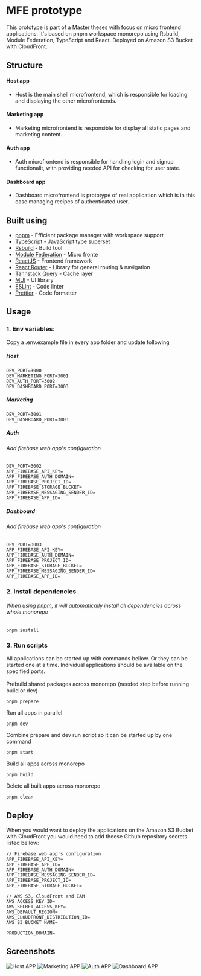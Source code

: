# MFE prototype

This prototype is part of a Master theses with focus on micro frontend applications. It's based on pnpm workspace monorepo using Rsbuild, Module Federation, TypeScript and React. Deployed on Amazon S3 Bucket with CloudFront.

## Structure

#### Host app

- Host is the main shell microfrontend, which is responsible for loading and displaying the other microfrontends.

#### Marketing app

- Marketing microfrontend is responsible for display all static pages and marketing content.

#### Auth app

- Auth microfrontend is responsible for handling login and signup functionalit, with providing needed API for checking for user state.

#### Dashboard app

- Dashboard microfrontend is prototype of real application which is in this case managing recipes of authenticated user.

## Built using

- [pnpm](https://pnpm.io/) - Efficient package manager with workspace support
- [TypeScript](https://www.typescriptlang.org/) - JavaScript type superset
- [Rsbuild](https://rsbuild.dev/) - Build tool
- [Module Federation](https://rsbuild.dev/) - Micro fronte
- [ReactJS](https://reactjs.org/) - Frontend framework
- [React Router](https://reactrouter.com/en/main) - Library for general routing & navigation
- [Tannstack Query](https://tanstack.com/query/latest) - Cache layer
- [MUI](https://mui.com/) - UI library
- [ESLint](https://eslint.org/) - Code linter
- [Prettier](https://prettier.io/) - Code formatter

## Usage

### 1. Env variables:

Copy a .env.example file in every app folder and update following

##### Host

```
DEV_PORT=3000
DEV_MARKETING_PORT=3001
DEV_AUTH_PORT=3002
DEV_DASHBOARD_PORT=3003
```

##### Marketing

```
DEV_PORT=3001
DEV_DASHBOARD_PORT=3003
```

##### Auth

###### Add firebase web app's configuration

```
DEV_PORT=3002
APP_FIREBASE_API_KEY=
APP_FIREBASE_AUTH_DOMAIN=
APP_FIREBASE_PROJECT_ID=
APP_FIREBASE_STORAGE_BUCKET=
APP_FIREBASE_MESSAGING_SENDER_ID=
APP_FIREBASE_APP_ID=
```

##### Dashboard

###### Add firebase web app's configuration

```
DEV_PORT=3003
APP_FIREBASE_API_KEY=
APP_FIREBASE_AUTH_DOMAIN=
APP_FIREBASE_PROJECT_ID=
APP_FIREBASE_STORAGE_BUCKET=
APP_FIREBASE_MESSAGING_SENDER_ID=
APP_FIREBASE_APP_ID=
```

### 2. Install dependencies

###### When using pnpm, it will automatically install all dependencies across whole monorepo

```
pnpm install
```

### 3. Run scripts

All applications can be started up with commands bellow. Or they can be started one at a time. Individual applications should be available on the specified ports.\
\
Prebuild shared packages across monorepo (needed step before running build or dev)

```
pnpm prepare
```

Run all apps in parallel

```
pnpm dev
```

Combine prepare and dev run script so it can be started up by one command

```
pnpm start
```

Build all apps across monorepo

```
pnpm build
```

Delete all built apps across monorepo

```
pnpm clean
```

## Deploy

When you would want to deploy the applications on the Amazon S3 Bucket with CloudFront you would need to add theese Github repository secrets listed bellow:

```
// Firebase web app's configuration
APP_FIREBASE_API_KEY=
APP_FIREBASE_APP_ID=
APP_FIREBASE_AUTH_DOMAIN=
APP_FIREBASE_MESSAGING_SENDER_ID=
APP_FIREBASE_PROJECT_ID=
APP_FIREBASE_STORAGE_BUCKET=

// AWS S3, CloudFront and IAM
AWS_ACCESS_KEY_ID=
AWS_SECRET_ACCESS_KEY=
AWS_DEFAULT_REGION=
AWS_CLOUDFRONT_DISTRIBUTION_ID=
AWS_S3_BUCKET_NAME=

PRODUCTION_DOMAIN=
```

## Screenshots

![Host APP](/screenshots/mfe-host.png)
![Marketing APP](/screenshots/mfe-marketing.png)
![Auth APP](/screenshots/mfe-auth.png)
![Dashboard APP](/screenshots/mfe-dashboard.png)
